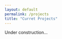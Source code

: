 ```yaml
---
layout: default
permalink: /projects
title: "Curret Projects"
---
```


<div class="tiles">
Under construction...
</div><!-- /.tiles -->
